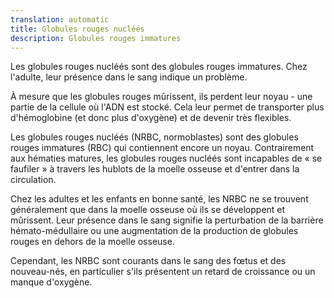 ```yaml
---
translation: automatic
title: Globules rouges nucléés
description: Globules rouges immatures
---
```


Les globules rouges nucléés sont des globules rouges immatures. Chez l'adulte, leur présence dans le sang indique un problème.

À mesure que les globules rouges mûrissent, ils perdent leur noyau - une partie de la cellule où l'ADN est stocké. Cela leur permet de transporter plus d'hémoglobine (et donc plus d'oxygène) et de devenir très flexibles.

Les globules rouges nucléés (NRBC, normoblastes) sont des globules rouges immatures (RBC) qui contiennent encore un noyau. Contrairement aux hématies matures, les globules rouges nucléés sont incapables de « se faufiler » à travers les hublots de la moelle osseuse et d'entrer dans la circulation.

Chez les adultes et les enfants en bonne santé, les NRBC ne se trouvent généralement que dans la moelle osseuse où ils se développent et mûrissent. Leur présence dans le sang signifie la perturbation de la barrière hémato-médullaire ou une augmentation de la production de globules rouges en dehors de la moelle osseuse.

Cependant, les NRBC sont courants dans le sang des fœtus et des nouveau-nés, en particulier s'ils présentent un retard de croissance ou un manque d'oxygène.
